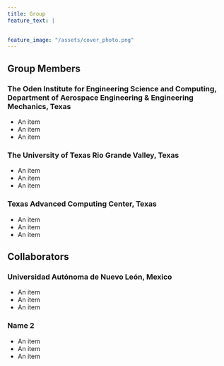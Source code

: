 ```yaml
---
title: Group
feature_text: |

  
feature_image: "/assets/cover_photo.png" 
---
```


## Group Members

### The Oden Institute for Engineering Science and Computing, Department of Aerospace Engineering & Engineering Mechanics, Texas
* An item
* An item
* An item

### The University of Texas Rio Grande Valley, Texas
* An item
* An item
* An item

### Texas Advanced Computing Center, Texas
* An item
* An item
* An item

## Collaborators

### Universidad Autónoma de Nuevo León, Mexico
* An item
* An item
* An item

### Name 2
* An item
* An item
* An item
